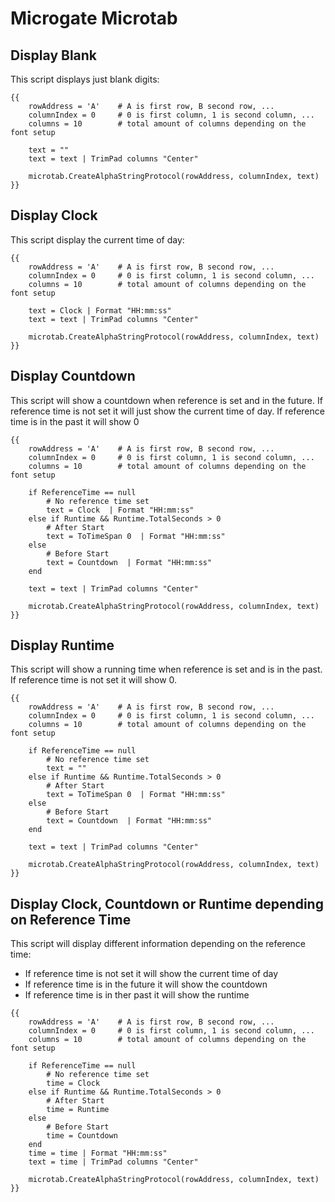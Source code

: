 # Microgate Microtab

## Display Blank

This script displays just blank digits:

```
{{ 
    rowAddress = 'A'    # A is first row, B second row, ...
    columnIndex = 0     # 0 is first column, 1 is second column, ...
    columns = 10        # total amount of columns depending on the font setup
    
    text = ""
    text = text | TrimPad columns "Center"

    microtab.CreateAlphaStringProtocol(rowAddress, columnIndex, text)
}}
```

## Display Clock

This script display the current time of day:

```
{{ 
    rowAddress = 'A'    # A is first row, B second row, ...
    columnIndex = 0     # 0 is first column, 1 is second column, ...
    columns = 10        # total amount of columns depending on the font setup
    
    text = Clock | Format "HH:mm:ss"
    text = text | TrimPad columns "Center"

    microtab.CreateAlphaStringProtocol(rowAddress, columnIndex, text)
}}
```

## Display Countdown

This script will show a countdown when reference is set and in the future. If reference time is not set it will just show the current time of day. If reference time is in the past it will show 0

```
{{ 
    rowAddress = 'A'    # A is first row, B second row, ...
    columnIndex = 0     # 0 is first column, 1 is second column, ...
    columns = 10        # total amount of columns depending on the font setup

    if ReferenceTime == null
        # No reference time set
        text = Clock  | Format "HH:mm:ss"
    else if Runtime && Runtime.TotalSeconds > 0
        # After Start
        text = ToTimeSpan 0  | Format "HH:mm:ss"
    else
        # Before Start
        text = Countdown  | Format "HH:mm:ss"
    end
 
    text = text | TrimPad columns "Center"  
   
    microtab.CreateAlphaStringProtocol(rowAddress, columnIndex, text)
}}
```

## Display Runtime

This script will show a running time when reference is set and is in the past. If reference time is not set it will show 0.

```
{{ 
    rowAddress = 'A'    # A is first row, B second row, ...
    columnIndex = 0     # 0 is first column, 1 is second column, ...
    columns = 10        # total amount of columns depending on the font setup

    if ReferenceTime == null
        # No reference time set
        text = ""
    else if Runtime && Runtime.TotalSeconds > 0
        # After Start
        text = ToTimeSpan 0  | Format "HH:mm:ss"
    else
        # Before Start
        text = Countdown  | Format "HH:mm:ss"
    end
 
    text = text | TrimPad columns "Center"  
   
    microtab.CreateAlphaStringProtocol(rowAddress, columnIndex, text)
}}
```

## Display Clock, Countdown or Runtime depending on Reference Time

This script will display different information depending on the reference time:

* If reference time is not set it will show the current time of day
* If reference time is in the future it will show the countdown
* If reference time is in ther past it will show the runtime&#x20;

```
{{ 
    rowAddress = 'A'    # A is first row, B second row, ...
    columnIndex = 0     # 0 is first column, 1 is second column, ...
    columns = 10        # total amount of columns depending on the font setup

    if ReferenceTime == null
        # No reference time set
        time = Clock
    else if Runtime && Runtime.TotalSeconds > 0
        # After Start
        time = Runtime
    else
        # Before Start
        time = Countdown
    end
    time = time | Format "HH:mm:ss"
    text = time | TrimPad columns "Center"  
   
    microtab.CreateAlphaStringProtocol(rowAddress, columnIndex, text)
}}
```
